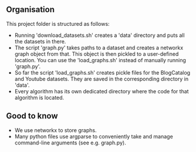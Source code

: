 ## Organisation
This project folder is structured as follows:

- Running 'download_datasets.sh' creates a 'data' directory and puts all the datasets in there.
- The script 'graph.py' takes paths to a dataset and creates a networkx graph object from that. This object is then pickled to a user-defined location. You can use the 'load_graphs.sh' instead of manually running 'graph.py'.
- So far the script 'load_graphs.sh' creates pickle files for the BlogCatalog and Youtube datasets. They are saved in the corresponding directory in 'data'.
- Every algorithm has its own dedicated directory where the code for that algorithm is located.

## Good to know

- We use networkx to store graphs.
- Many python files use argparse to conveniently take and manage command-line arguments (see e.g. graph.py).